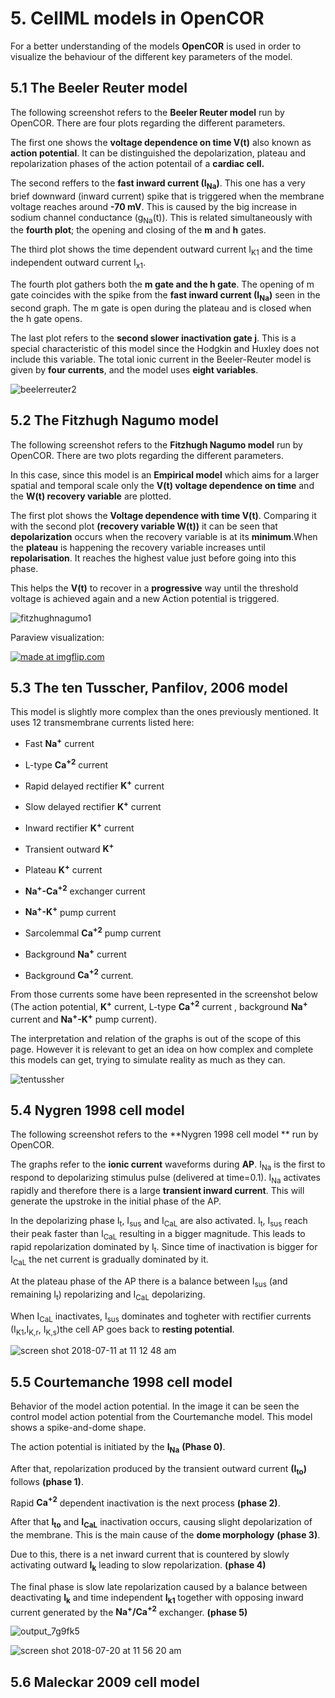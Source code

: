 # 5. CellML models in OpenCOR 
For a better understanding of the models **OpenCOR** is used in order to visualize the behaviour of the different key parameters of the model.

## 5.1 The Beeler Reuter model 

The following screenshot refers to the **Beeler Reuter model** run by OpenCOR. There are four plots regarding the different parameters.

The first one shows the **voltage dependence on time  V(t)**  also known as **action potential**. It can be distinguished the depolarization, plateau and repolarization phases of the action potentail of a **cardiac cell.** 

The second reffers to the **fast inward current (I<sub>Na</sub>)**. This one has a very brief downward (inward current) spike that is triggered when the membrane voltage reaches around **-70 mV**. This is caused by the big increase in sodium channel conductance (g<sub>Na</sub>(t)). This is related simultaneously with the **fourth plot**; the opening and closing of the **m** and **h** gates. 

The third plot shows the time dependent outward current I<sub>K1</sub> and the time independent outward current  I<sub>x1</sub>. 

The fourth plot gathers both the **m gate and the h gate**. The opening of m gate coincides with the spike from the  **fast inward current (I<sub>Na</sub>)** seen in the second graph. The m gate is open during the plateau and is closed when the h gate opens. 

The last plot refers to the **second slower inactivation gate j**. This is a special characteristic of this model since the Hodgkin and Huxley does not include this variable.  The total ionic current in the Beeler-Reuter model is given by **four currents**, and the model uses **eight variables**.

![beelerreuter2](https://user-images.githubusercontent.com/39902241/42158670-68bdde56-7df1-11e8-9662-d92f4916b663.jpg)

## 5.2 The Fitzhugh Nagumo model 

The following screenshot refers to the **Fitzhugh Nagumo model**  run by OpenCOR. There are two plots regarding the different parameters. 

In this case, since this model is an **Empirical model** which aims for a larger spatial and temporal scale only the **V(t) voltage dependence on time** and the **W(t) recovery variable** are plotted. 

The first plot shows the **Voltage dependence with time V(t)**. Comparing it with the second plot **(recovery variable W(t))** it can be seen that **depolarization** occurs when the recovery variable is at its **minimum**.When the **plateau** is happening the recovery variable increases until **repolarisation**. It reaches the highest value just before  going into this phase. 

This helps the **V(t)** to recover in a **progressive** way until the threshold voltage is achieved again and a new Action potential is triggered. 

![fitzhughnagumo1](https://user-images.githubusercontent.com/39902241/42159608-ae84695c-7df4-11e8-91f9-6da7f53e6f98.jpg) 

Paraview visualization: 

<a href="https://imgflip.com/gif/2dnqo8"><img src="https://i.imgflip.com/2dnqo8.gif" title="made at imgflip.com"/></a>

## 5.3 The ten Tusscher, Panfilov, 2006 model 

This model is slightly more complex than the ones previously mentioned. It uses 12 transmembrane currents listed here: 

- Fast **Na<sup>+</sup>** current 

- L-type **Ca<sup>+2</sup>** current 

- Rapid  delayed rectifier **K<sup>+</sup>** current

- Slow delayed rectifier **K<sup>+</sup>** current

- Inward rectifier **K<sup>+</sup>** current

- Transient outward **K<sup>+</sup>**

- Plateau **K<sup>+</sup>** current 

- **Na<sup>+</sup>-Ca<sup>+2</sup>** exchanger current

- **Na<sup>+</sup>-K<sup>+</sup>** pump current

- Sarcolemmal **Ca<sup>+2</sup>** pump current

- Background **Na<sup>+</sup>** current

- Background **Ca<sup>+2</sup>** current.

From those currents some have been represented in the screenshot below (The action potential, **K<sup>+</sup>** current, L-type  **Ca<sup>+2</sup>** current , background **Na<sup>+</sup>** current and **Na<sup>+</sup>-K<sup>+</sup>** pump current).

The interpretation and relation of the graphs is out of the scope of this page. However it is relevant to get an idea on how complex and complete this models can get, trying to simulate reality as much as they can.


![tentussher](https://user-images.githubusercontent.com/39902241/42164153-610cf7fa-7e05-11e8-8f0b-6976fc2bbd2b.jpg)

## 5.4 Nygren 1998 cell  model 

 The following screenshot refers to the **Nygren 1998 cell  model **  run by OpenCOR.
 
 The graphs refer to the **ionic current** waveforms during **AP**. I<sub>Na</sub>  is the first to respond to depolarizing stimulus pulse (delivered at time=0.1).  I<sub>Na</sub>  activates rapidly and therefore there is a large **transient inward current**. This will generate the upstroke in the initial phase of the AP. 
 
 In the depolarizing phase I<sub>t</sub>, I<sub>sus</sub> and I<sub>CaL</sub> are also activated. I<sub>t</sub>, I<sub>sus</sub> reach their peak faster than  I<sub>CaL</sub> resulting in a bigger magnitude. This leads to rapid repolarization dominated by I<sub>t</sub>. Since time of inactivation is bigger for I<sub>CaL</sub> the net current is gradually dominated by it. 
 
 At the plateau phase of the AP there is a balance between I<sub>sus</sub> (and remaining  I<sub>t</sub>) repolarizing and I<sub>CaL</sub> depolarizing. 
 
 When I<sub>CaL</sub> inactivates, I<sub>sus</sub> dominates and togheter with rectifier currents (I<sub>K1</sub>,I<sub>K,r</sub>, I<sub>K,s</sub>)the cell AP goes back to **resting potential**.


![screen shot 2018-07-11 at 11 12 48 am](https://user-images.githubusercontent.com/39902241/42563196-eaf838ae-84fd-11e8-8aef-96dd5ad7ff9f.jpg)


## 5.5 Courtemanche 1998 cell model

Behavior of the model action potential. In the image it can be seen the control model action potential from the Courtemanche model. This model shows a spike-and-dome shape. 

The action potential is initiated by the **I<sub>Na</sub>** **(Phase 0)**. 

After that,  repolarization produced by the transient outward current **(I<sub>to</sub>)** follows **(phase 1)**.

Rapid  **Ca<sup>+2</sup>** dependent inactivation is the next process **(phase 2)**. 

After that **I<sub>to</sub>** and **I<sub>CaL</sub>** inactivation occurs, causing slight depolarization of the membrane. This is the main cause of the **dome morphology** **(phase 3)**. 

Due to this, there is a net inward current that is countered by slowly activating outward **I<sub>k</sub>** leading to slow repolarization. **(phase 4)**

The final phase is slow late repolarization caused by a balance between deactivating **I<sub>k</sub>**  and time independent **I<sub>k1</sub>** together with opposing inward current generated by the **Na<sup>+</sup>/Ca<sup>+2</sup>** exchanger. **(phase 5)**

![output_7g9fk5](https://user-images.githubusercontent.com/39902241/42940010-323c7472-8b58-11e8-9b7e-db3a19bf923c.gif)

![screen shot 2018-07-20 at 11 56 20 am](https://user-images.githubusercontent.com/39902241/42997175-0ace3c0e-8c16-11e8-9854-89b3cb413892.png)


## 5.6 Maleckar 2009 cell model












